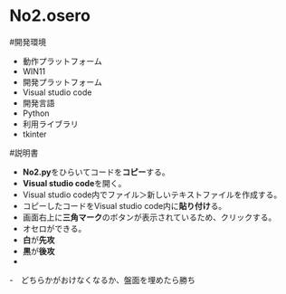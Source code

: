 # No2.osero
#開発環境
- 動作プラットフォーム
- WIN11
- 開発プラットフォーム
- Visual studio code
- 開発言語
- Python
- 利用ライブラリ
- tkinter

#説明書
- **No2.py**をひらいてコードを**コピー**する。
- **Visual studio code**を開く。
- Visual studio code内でファイル＞新しいテキストファイルを作成する。
- コピーしたコードをVisual studio code内に**貼り付け**る。
- 画面右上に**三角マーク**のボタンが表示されているため、クリックする。
-  オセロができる。
-  **白**が**先攻**
-  **黒**が**後攻**
-  
-　どちらかがおけなくなるか、盤面を埋めたら勝ち
